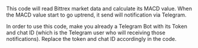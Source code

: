 This code will read Bittrex market data and calculate its MACD value. When the MACD value start to go uptrend, it send will notification via Telegram.

In order to use this code, make you already a Telegram Bot with its Token and chat ID (which is the Telegram user who will receiving those notifications). Replace the token and chat ID accordingly in the code.
